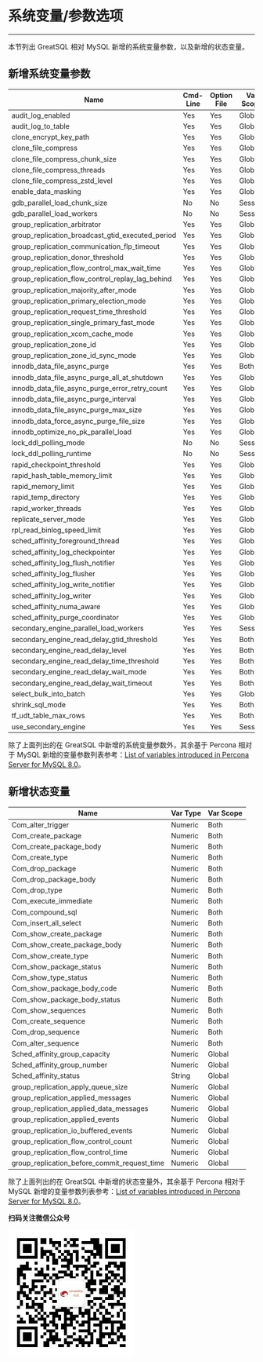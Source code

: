 # 系统变量/参数选项
---

本节列出 GreatSQL 相对 MySQL 新增的系统变量参数，以及新增的状态变量。

## 新增系统变量参数

|**Name**                                                     |**Cmd-Line** |**Option File** |**Var Scope** |**Dynamic**|
| ---                                                         | ---    | ---    | ---       | ---   |
|audit_log_enabled                                            | Yes    | Yes    | Global    | No    |
|audit_log_to_table                                           | Yes    | Yes    | Global    | No    |
|clone_encrypt_key_path                                       | Yes    | Yes    | Global    | Yes   |
|clone_file_compress                                          | Yes    | Yes    | Global    | Yes   |
|clone_file_compress_chunk_size                               | Yes    | Yes    | Global    | Yes   |
|clone_file_compress_threads                                  | Yes    | Yes    | Global    | Yes   |
|clone_file_compress_zstd_level                               | Yes    | Yes    | Global    | Yes   |
|enable_data_masking                                          | Yes    | Yes    | Global    | Yes   |
|gdb_parallel_load_chunk_size                                 | No     | No     | Session   | Yes   |
|gdb_parallel_load_workers                                    | No     | No     | Session   | Yes   |
|group_replication_arbitrator                                 | Yes    | Yes    | Global    | No    |
|group_replication_broadcast_gtid_executed_period             | Yes    | Yes    | Global    | Yes   |
|group_replication_communication_flp_timeout                  | Yes    | Yes    | Global    | Yes   |
|group_replication_donor_threshold                            | Yes    | Yes    | Global    | Yes   |
|group_replication_flow_control_max_wait_time                 | Yes    | Yes    | Global    | Yes   |
|group_replication_flow_control_replay_lag_behind             | Yes    | Yes    | Global    | Yes   |
|group_replication_majority_after_mode                        | Yes    | Yes    | Global    | No    |
|group_replication_primary_election_mode                      | Yes    | Yes    | Global    | No    |
|group_replication_request_time_threshold                     | Yes    | Yes    | Global    | Yes   |
|group_replication_single_primary_fast_mode                   | Yes    | Yes    | Global    | No    |
|group_replication_xcom_cache_mode                            | Yes    | Yes    | Global    | No    |
|group_replication_zone_id                                    | Yes    | Yes    | Global    | Yes   |
|group_replication_zone_id_sync_mode                          | Yes    | Yes    | Global    | Yes   |
|innodb_data_file_async_purge                                 | Yes    | Yes    | Both      | Yes   |
|innodb_data_file_async_purge_all_at_shutdown                 | Yes    | Yes    | Global    | Yes   |
|innodb_data_file_async_purge_error_retry_count               | Yes    | Yes    | Global    | Yes   |
|innodb_data_file_async_purge_interval                        | Yes    | Yes    | Global    | Yes   |
|innodb_data_file_async_purge_max_size                        | Yes    | Yes    | Global    | Yes   |
|innodb_data_force_async_purge_file_size                      | Yes    | Yes    | Global    | Yes   |
|innodb_optimize_no_pk_parallel_load                          | Yes    | Yes    | Global    | Yes   |
|lock_ddl_polling_mode                                        | No     | No     | Session   | Yes   |
|lock_ddl_polling_runtime                                     | No     | No     | Session   | Yes   |
|rapid_checkpoint_threshold                                   | Yes    | Yes    | Global    | Yes   |
|rapid_hash_table_memory_limit                                | Yes    | Yes    | Global    | Yes   |
|rapid_memory_limit                                           | Yes    | Yes    | Global    | Yes   |
|rapid_temp_directory                                         | Yes    | Yes    | Global    | No    |
|rapid_worker_threads                                         | Yes    | Yes    | Global    | Yes   |
|replicate_server_mode                                        | Yes    | Yes    | Global    | No    |
|rpl_read_binlog_speed_limit                                  | Yes    | Yes    | Global    | Yes   |
|sched_affinity_foreground_thread                             | Yes    | Yes    | Global    | Yes   |
|sched_affinity_log_checkpointer                              | Yes    | Yes    | Global    | Yes   |
|sched_affinity_log_flush_notifier                            | Yes    | Yes    | Global    | Yes   |
|sched_affinity_log_flusher                                   | Yes    | Yes    | Global    | Yes   |
|sched_affinity_log_write_notifier                            | Yes    | Yes    | Global    | Yes   |
|sched_affinity_log_writer                                    | Yes    | Yes    | Global    | Yes   |
|sched_affinity_numa_aware                                    | Yes    | Yes    | Global    | Yes   |
|sched_affinity_purge_coordinator                             | Yes    | Yes    | Global    | Yes   |
|secondary_engine_parallel_load_workers                       | Yes    | Yes    | Session   | Yes   |
|secondary_engine_read_delay_gtid_threshold                   | Yes    | Yes    | Both      | Yes   |
|secondary_engine_read_delay_level                            | Yes    | Yes    | Both      | Yes   |
|secondary_engine_read_delay_time_threshold                   | Yes    | Yes    | Both      | Yes   |
|secondary_engine_read_delay_wait_mode                        | Yes    | Yes    | Both      | Yes   |
|secondary_engine_read_delay_wait_timeout                     | Yes    | Yes    | Both      | Yes   |
|select_bulk_into_batch                                       | Yes    | Yes    | Global    | Yes   |
|shrink_sql_mode                                              | Yes    | Yes    | Both      | Yes   |
|tf_udt_table_max_rows                                        | Yes    | Yes    | Both      | Yes   |
|use_secondary_engine                                         | Yes    | Yes    | Session   | Yes   |

除了上面列出的在 GreatSQL 中新增的系统变量参数外，其余基于 Percona 相对于 MySQL 新增的变量参数列表参考：[List of variables introduced in Percona Server for MySQL 8.0](https://docs.percona.com/percona-server/8.0/ps-variables.html)。

## 新增状态变量

|**Name**                                      |**Var Type** |**Var Scope** |
| ---                                          | ---        | ---       |
|Com_alter_trigger                             | Numeric    | Both      |
|Com_create_package                            | Numeric    | Both      |
|Com_create_package_body                       | Numeric    | Both      |
|Com_create_type                               | Numeric    | Both      |
|Com_drop_package                              | Numeric    | Both      |
|Com_drop_package_body                         | Numeric    | Both      |
|Com_drop_type                                 | Numeric    | Both      |
|Com_execute_immediate                         | Numeric    | Both      |
|Com_compound_sql                              | Numeric    | Both      |
|Com_insert_all_select                         | Numeric    | Both      |
|Com_show_create_package                       | Numeric    | Both      |
|Com_show_create_package_body                  | Numeric    | Both      |
|Com_show_create_type                          | Numeric    | Both      |
|Com_show_package_status                       | Numeric    | Both      |
|Com_show_type_status                          | Numeric    | Both      |
|Com_show_package_body_code                    | Numeric    | Both      |
|Com_show_package_body_status                  | Numeric    | Both      |
|Com_show_sequences                            | Numeric    | Both      |
|Com_create_sequence                           | Numeric    | Both      |
|Com_drop_sequence                             | Numeric    | Both      |
|Com_alter_sequence                            | Numeric    | Both      |
|Sched_affinity_group_capacity                 | Numeric    | Global    |
|Sched_affinity_group_number                   | Numeric    | Global    |
|Sched_affinity_status                         | String     | Global    |
|group_replication_apply_queue_size            | Numeric    | Global    |
|group_replication_applied_messages            | Numeric    | Global    |
|group_replication_applied_data_messages       | Numeric    | Global    |
|group_replication_applied_events              | Numeric    | Global    |
|group_replication_io_buffered_events          | Numeric    | Global    |
|group_replication_flow_control_count          | Numeric    | Global    |
|group_replication_flow_control_time           | Numeric    | Global    |
|group_replication_before_commit_request_time  | Numeric    | Global    |

除了上面列出的在 GreatSQL 中新增的状态变量外，其余基于 Percona 相对于 MySQL 新增的变量参数列表参考：[List of variables introduced in Percona Server for MySQL 8.0](https://docs.percona.com/percona-server/8.0/ps-variables.html)。


**扫码关注微信公众号**

![greatsql-wx](../greatsql-wx.jpg)
